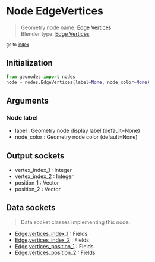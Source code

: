 
# Node EdgeVertices

> Geometry node name: [Edge Vertices](https://docs.blender.org/manual/en/latest/modeling/geometry_nodes/mesh/edge_vertices.html)<br>
  Blender type: [Edge Vertices](https://docs.blender.org/api/current/bpy.types.GeometryNodeInputMeshEdgeVertices.html)
  
<sub>go to [index](/docs/index.md)</sub>

## Initialization

```python
from geonodes import nodes
node = nodes.EdgeVertices(label=None, node_color=None)
```



## Arguments


### Node label

- label : Geometry node display label (default=None)
- node_color : Geometry node color (default=None)

## Output sockets

- vertex_index_1 : Integer
- vertex_index_2 : Integer
- position_1 : Vector
- position_2 : Vector

## Data sockets

> Data socket classes implementing this node.
  
  
- [Edge](/docs/Edge.md).[vertices_index_1](/docs/Edge.md#vertices_index_1) : Fields
- [Edge](/docs/Edge.md).[vertices_index_2](/docs/Edge.md#vertices_index_2) : Fields
- [Edge](/docs/Edge.md).[vertices_position_1](/docs/Edge.md#vertices_position_1) : Fields
- [Edge](/docs/Edge.md).[vertices_position_2](/docs/Edge.md#vertices_position_2) : Fields
  
